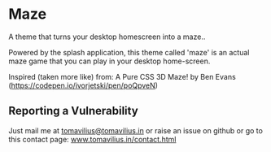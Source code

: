 # Maze
A theme that turns your desktop homescreen into a maze..

Powered by the splash application, this theme called 'maze' is an actual maze game that you can play in your desktop home-screen.

Inspired (taken more like) from: A Pure CSS 3D Maze! by Ben Evans (https://codepen.io/ivorjetski/pen/poQpveN)



## Reporting a Vulnerability

Just mail me at tomavilius@tomavilius.in or raise an issue on github or go to this contact page: www.tomavilius.in/contact.html
